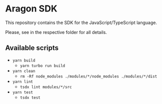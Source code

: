 # Aragon SDK

This repository contains the SDK for the JavaScript/TypeScript language.

Please, see in the respective folder for all details.

## Available scripts

- `yarn build`
  - `yarn turbo run build`
- `yarn clean`
  - `rm -Rf node_modules ./modules/*/node_modules ./modules/*/dist`
- `yarn lint`
  - `tsdx lint modules/*/src`
- `yarn test`
  - `tsdx test`
